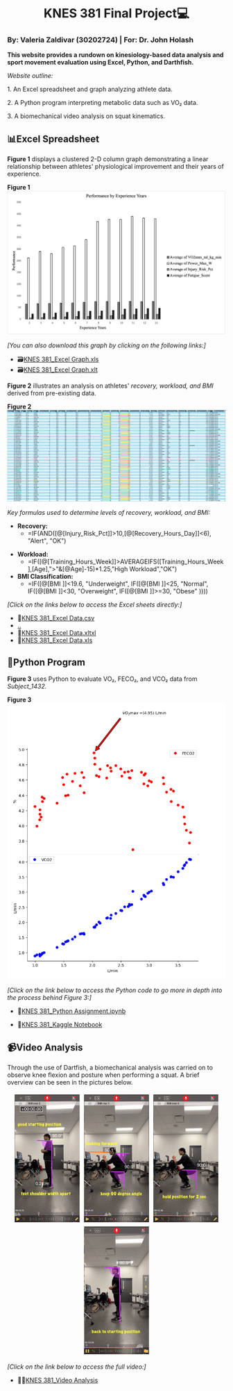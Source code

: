 # <center>KNES 381 Final Project💻</center> 
### By: Valeria Zaldivar (30202724) | For: Dr. John Holash 

**This website provides a rundown on kinesiology-based data analysis and sport movement evaluation using Excel, Python, and Darthfish.**

*Website outline:*
<p>1. An Excel spreadsheet and graph analyzing athlete data.</p>
<p>2. A Python program interpreting metabolic data such as VO₂ data.</p> 
<p>3. A biomechanical video analysis on squat kinematics.</p>

## 📊**Excel Spreadsheet**

**Figure 1** displays a clustered 2-D column graph demonstrating a linear relationship between athletes' physiological improvement and their years of experience.

**Figure 1**
![Athlete Data](/images/Picture1.png)

*[You can also download this graph by clicking on the following links:]*
- 🗃️[KNES 381_Excel Graph.xls](https://github.com/valeria-zaldivar/Knes381/blob/91a3d47460d3c12f9df26af1fbf71bacc979eb22/ExcelGraphics_Final%20Project_github.xls)
- 🗃️[KNES 381_Excel Graph.xlt](https://github.com/valeria-zaldivar/Knes381/blob/1d202fbea56de42ff8e09c70ed5e616017d18c85/ExcelGraphics_FinalProject_github.xlt)

**Figure 2** illustrates an analysis on athletes' *recovery, workload, and BMI* derived from pre-existing data.

**Figure 2**
![Excel Logo](https://raw.githubusercontent.com/valeria-zaldivar/Knes381/9d40e74ba4fed9eb7c333b231d482936faec88ee/excel.png)

*Key formulas used to determine levels of recovery, workload, and BMI:*
+ **Recovery:**
  - =IF(AND([@[Injury_Risk_Pct]]>10,[@[Recovery_Hours_Day]]<6), "Alert", "OK")
- **Workload:**
  - =IF([@[Training_Hours_Week]]>AVERAGEIFS([Training_Hours_Week],[Age],">"&[@Age]-15)*1.25,"High Workload","OK")
- **BMI Classification:**
  - =IF([@[BMI ]]<19.6, "Underweight", IF([@[BMI ]]<25, "Normal", IF([@[BMI ]]<30, "Overweight", IF([@[BMI ]]>=30, "Obese" ))))

*[Click on the links below to access the Excel sheets directly:]*
- 📂[KNES 381_Excel Data.csv](https://github.com/valeria-zaldivar/Knes381/blob/821f67b0363de956ef227d204b2ea5e6c090ea6a/Excel.data_final.project_github.csv)
- [..](https://github.com/valeria-zaldivar/Knes381/blob/8119d2a01186f40576e76017a430cef4887ea43d/ExcelAthleteData_Final%20Project_github%20(1)final%20final.csv)
- 📁[KNES 381_Excel Data.xltxl](https://github.com/valeria-zaldivar/Knes381/blob/771bf3447eaa43f3e5896032929fb5963431ce4a/images/Excel%20data_final%20project%20(1).xltx)
- 📁[KNES 381_Excel Data.xls](https://github.com/valeria-zaldivar/Knes381/blob/6ca23d051b8fa11c9ce46a8e81f3c83c57496de9/ExcelAthleteData_Final%20Project_github%20(1).xls)


## 🐍**Python Program**

**Figure 3** uses Python to evaluate VO₂, FECO₂, and VCO₂ data from *Subject_1432.*

**Figure 3**
![Kaggle Logo](https://raw.githubusercontent.com/valeria-zaldivar/Knes381/9d40e74ba4fed9eb7c333b231d482936faec88ee/kaggle.png)

*[Click on the link below to access the Python code to go more in depth into the process behind Figure 3:]*
- 📔[KNES 381_Python Assignment.ipynb](https://github.com/valeria-zaldivar/Knes381/blob/b3714e8d70bb99c537d17a93164c497e7c42fa1f/KNES%20381_Python%20Assignment.ipynb#L1)

- 🔗[KNES 381_Kaggle Notebook](https://www.kaggle.com/code/valeriarzaldivar/knes-381-python-assignment) 

## 📹**Video Analysis** 
<p>Through the use of Dartfish, a biomechanical analysis was carried on to observe knee flexion and posture when performing a squat. A brief overview can be seen in the pictures below.</p>

<div style="display: flex; flex-wrap: wrap; justify-content: center; gap: 10px; margin: 20px 0;">
 <img src="https://raw.githubusercontent.com/valeria-zaldivar/Knes381/640bd7ee456486bac43175793d5bb3b182df094e/1.png" alt="Step 1" style="width: 23%; min-width: 150px;">
 <img src="https://raw.githubusercontent.com/valeria-zaldivar/Knes381/640bd7ee456486bac43175793d5bb3b182df094e/2.png" alt="Step 2" style="width: 23%; min-width: 150px;">
 <img src="https://raw.githubusercontent.com/valeria-zaldivar/Knes381/640bd7ee456486bac43175793d5bb3b182df094e/3.png" style="width: 23%; min-width: 150px;">
 <img src="https://raw.githubusercontent.com/valeria-zaldivar/Knes381/640bd7ee456486bac43175793d5bb3b182df094e/4.png" alt="Step 4" style="width: 23%; min-width: 150px;">
 </div>

*[Click on the link below to access the full video:]*
- 🏋️‍♂️[KNES 381_Video Analysis](https://github.com/valeria-zaldivar/Knes381/blob/b27af5a37442f4d409352bd06ff24a39dd261aa4/Video%20Analysis.mov)







